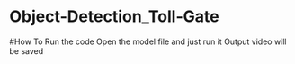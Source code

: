 # Object-Detection_Toll-Gate

#How To Run the code
Open the model file and just run it
Output video will be saved
